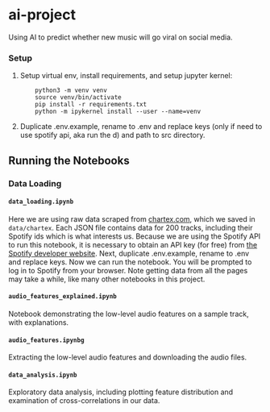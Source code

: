 # ai-project

Using AI to predict whether new music will go viral on social media.

### Setup

1. Setup virtual env, install requirements, and setup jupyter kernel:

   ```
       python3 -m venv venv
       source venv/bin/activate
       pip install -r requirements.txt
       python -m ipykernel install --user --name=venv
   ```
2. Duplicate .env.example, rename to .env and replace keys (only if need to use spotify api, aka run the d) and path to src directory.

## Running the Notebooks

### Data Loading

#### `data_loading.ipynb`
Here we are using raw data scraped from [chartex.com](https://chartex.com/tiktok-music-chart-top-songs-from-tiktok/sort/number-videos-desc), which we saved in `data/chartex`. Each JSON file contains data for 200 tracks, including their Spotify ids which is what interests us.
Because we are using the Spotify API to run this notebook, it is necessary to obtain an API key (for free) from [the Spotify developer website](https://developer.spotify.com/documentation/web-api/tutorials/getting-started). Next, duplicate .env.example, rename to .env and replace keys.
Now we can run the notebook. You will be prompted to log in to Spotify from your browser.
Note getting data from all the pages may take a while, like many other notebooks in this project.

####  `audio_features_explained.ipynb`
Notebook demonstrating the low-level audio features on a sample track, with explanations.

#### `audio_features.ipynbg`
Extracting the low-level audio features and downloading the audio files. 

#### `data_analysis.ipynb`
Exploratory data analysis, including plotting feature distribution and examination of cross-correlations in our data.
